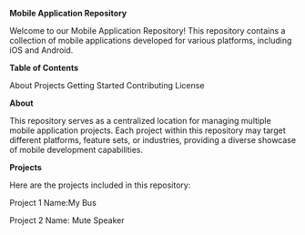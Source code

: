 **Mobile Application Repository**

Welcome to our Mobile Application Repository! This repository contains a collection of mobile applications developed for various platforms, including iOS and Android.

**Table of Contents**

About
Projects
Getting Started
Contributing
License

**About**

This repository serves as a centralized location for managing multiple mobile application projects. Each project within this repository may target different platforms, feature sets, or industries, providing a diverse showcase of mobile development capabilities.

**Projects**

Here are the projects included in this repository:

Project 1 Name:My Bus

Project 2 Name: Mute Speaker
